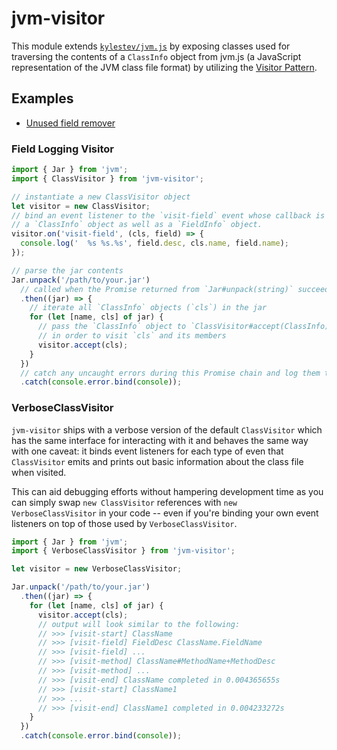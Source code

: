 # jvm-visitor

This module extends [`kylestev/jvm.js`](https://github.com/kylestev/jvm.js) by
exposing classes used for traversing the contents of a `ClassInfo` object from
jvm.js (a JavaScript representation of the JVM class file format) by utilizing
the [Visitor Pattern](https://en.wikipedia.org/wiki/Visitor_pattern).

## Examples

* [Unused field remover](/examples/UnusedFieldTransform.js)

### Field Logging Visitor

```js
import { Jar } from 'jvm';
import { ClassVisitor } from 'jvm-visitor';

// instantiate a new ClassVisitor object
let visitor = new ClassVisitor;
// bind an event listener to the `visit-field` event whose callback is passed
// a `ClassInfo` object as well as a `FieldInfo` object.
visitor.on('visit-field', (cls, field) => {
  console.log('  %s %s.%s', field.desc, cls.name, field.name);
});

// parse the jar contents
Jar.unpack('/path/to/your.jar')
  // called when the Promise returned from `Jar#unpack(string)` succeeds
  .then((jar) => {
    // iterate all `ClassInfo` objects (`cls`) in the jar
    for (let [name, cls] of jar) {
      // pass the `ClassInfo` object to `ClassVisitor#accept(ClassInfo)`
      // in order to visit `cls` and its members
      visitor.accept(cls);
    }
  })
  // catch any uncaught errors during this Promise chain and log them to the console
  .catch(console.error.bind(console));

```

### VerboseClassVisitor

`jvm-visitor` ships with a verbose version of the default `ClassVisitor` which
has the same interface for interacting with it and behaves the same way with
one caveat: it binds event listeners for each type of even that `ClassVisitor`
emits and prints out basic information about the class file when visited.

This can aid debugging efforts without hampering development time as you can
simply swap `new ClassVisitor` references with `new VerboseClassVisitor` in
your code -- even if you're binding your own event listeners on top of those
used by `VerboseClassVisitor`.

```js
import { Jar } from 'jvm';
import { VerboseClassVisitor } from 'jvm-visitor';

let visitor = new VerboseClassVisitor;

Jar.unpack('/path/to/your.jar')
  .then((jar) => {
    for (let [name, cls] of jar) {
      visitor.accept(cls);
      // output will look similar to the following:
      // >>> [visit-start] ClassName
      // >>> [visit-field] FieldDesc ClassName.FieldName
      // >>> [visit-field] ...
      // >>> [visit-method] ClassName#MethodName+MethodDesc
      // >>> [visit-method] ...
      // >>> [visit-end] ClassName completed in 0.004365655s
      // >>> [visit-start] ClassName1
      // >>> ...
      // >>> [visit-end] ClassName1 completed in 0.004233272s
    }
  })
  .catch(console.error.bind(console));

```
